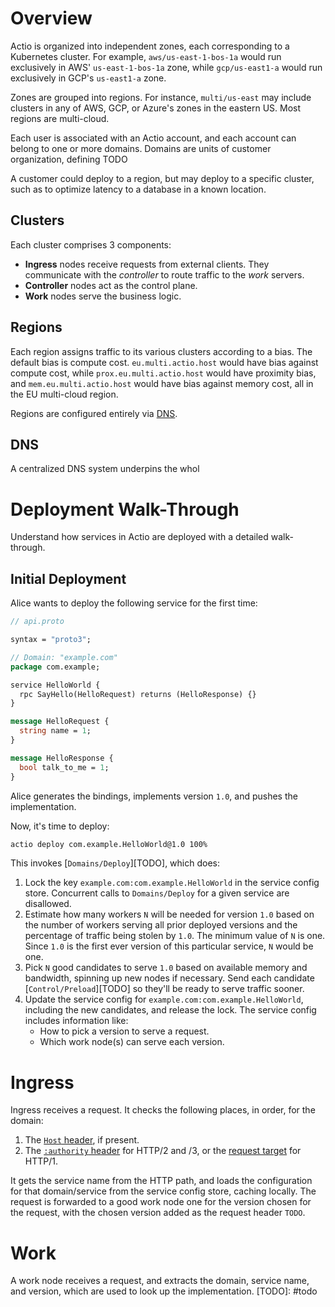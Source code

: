 # Overview

Actio is organized into independent zones,
each corresponding to a Kubernetes cluster.
For example, `aws/us-east-1-bos-1a`
would run exclusively in AWS' `us-east-1-bos-1a` zone,
while `gcp/us-east1-a`
would run exclusively in GCP's `us-east1-a` zone.

Zones are grouped into regions.
For instance, `multi/us-east`
may include clusters in any of AWS, GCP, or Azure's zones in the eastern US.
Most regions are multi-cloud.

Each user is associated with an Actio account,
and each account can belong to one or more domains.
Domains are units of customer organization,
defining TODO

A customer could deploy to a region,
but may deploy to a specific cluster,
such as to optimize latency to a database in a known location.

## Clusters

Each cluster comprises 3 components:

- **Ingress** nodes receive requests from external clients.
  They communicate with the *controller*
  to route traffic to the *work* servers.
- **Controller** nodes act as the control plane.
- **Work** nodes serve the business logic.

## Regions

Each region assigns traffic to its various clusters
according to a bias.
The default bias is compute cost.
`eu.multi.actio.host` would have bias against compute cost,
while `prox.eu.multi.actio.host` would have proximity bias,
and `mem.eu.multi.actio.host` would have bias against memory cost,
all in the EU multi-cloud region.

Regions are configured entirely via [DNS](#dns).

## DNS

A centralized DNS system underpins the whol

# Deployment Walk-Through

Understand how services in Actio are deployed
with a detailed walk-through.

## Initial Deployment

Alice wants to deploy the following service for the first time:

```proto
// api.proto

syntax = "proto3";

// Domain: "example.com"
package com.example;

service HelloWorld {
  rpc SayHello(HelloRequest) returns (HelloResponse) {}
}

message HelloRequest {
  string name = 1;
}

message HelloResponse {
  bool talk_to_me = 1;
}
```

Alice generates the bindings,
implements version `1.0`,
and pushes the implementation.

Now, it's time to deploy:

```bash
actio deploy com.example.HelloWorld@1.0 100%
```

This invokes [`Domains/Deploy`][TODO], which does:

1. Lock the key `example.com:com.example.HelloWorld` in the service config store.
   Concurrent calls to `Domains/Deploy` for a given service are disallowed.
2. Estimate how many workers `N` will be needed for version `1.0`
   based on the number of workers serving all prior deployed versions
   and the percentage of traffic being stolen by `1.0`.
   The minimum value of `N` is one.
   Since `1.0` is the first ever version of this particular service,
   `N` would be one.
3. Pick `N` good candidates to serve `1.0`
   based on available memory and bandwidth,
   spinning up new nodes if necessary.
   Send each candidate [`Control/Preload`][TODO]
   so they'll be ready to serve traffic sooner.
4. Update the service config for `example.com:com.example.HelloWorld`,
   including the new candidates, and release the lock.
   The service config includes information like:
   - How to pick a version to serve a request.
   - Which work node(s) can serve each version.

# Ingress

Ingress receives a request.
It checks the following places, in order, for the domain:

1. The [`Host` header], if present.
2. The [`:authority` header] for HTTP/2 and /3,
   or the [request target] for HTTP/1.

[`Host` header]: https://developer.mozilla.org/en-US/docs/Web/HTTP/Headers/host
[`:authority` header]: https://github.com/grpc/grpc/blob/master/doc/PROTOCOL-HTTP2.md#protocol
[request target]: https://developer.mozilla.org/en-US/docs/Web/HTTP/Messages#request_line

It gets the service name from the HTTP path,
and loads the configuration for that domain/service from the service config store,
caching locally.
The request is forwarded to a good work node one
for the version chosen for the request,
with the chosen version added as the request header `TODO`.

# Work

A work node receives a request,
and extracts the domain, service name, and version,
which are used to look up the implementation.
[TODO]: #todo
